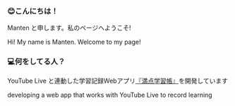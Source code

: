### 😊こんにちは！
Manten と申します。私のページへようこそ!

Hi! My name is Manten. Welcome to my page!

### 💻何をしてる人？
YouTube Live と連動した学習記録Webアプリ[『満点学習帳』](https://mantenroom.now.sh/)を開発しています

developing a web app that works with YouTube Live to record learning



<!--
**mtn8/mtn8** is a ✨ _special_ ✨ repository because its `README.md` (this file) appears on your GitHub profile.

Here are some ideas to get you started:

- 🔭 I’m currently working on ...
- 🌱 I’m currently learning ...
- 👯 I’m looking to collaborate on ...
- 🤔 I’m looking for help with ...
- 💬 Ask me about ...
- 📫 How to reach me: ...
- 😄 Pronouns: ...
- ⚡ Fun fact: ...
-->
